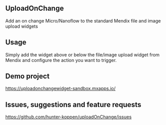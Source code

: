 ## UploadOnChange
Add an on change Micro/Nanoflow to the standard Mendix file and image upload widgets

## Usage
Simply add the widget above or below the file/image upload widget from Mendix and configure the action you want to trigger.

## Demo project
https://uploadonchangewidget-sandbox.mxapps.io/

## Issues, suggestions and feature requests
https://github.com/hunter-koppen/uploadOnChange/issues
